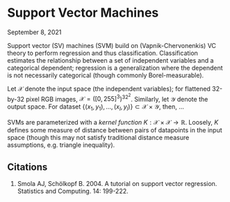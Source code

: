 # Support Vector Machines 

September 8, 2021

Support vector (SV) machines (SVM) build on (Vapnik-Chervonenkis) VC theory to perform regression and thus classification. Classification estimates the relationship between a set of independent variables and a categorical dependent; regression is a generalization where the dependent is not necessarily categorical (though commonly Borel-measurable).

Let $\mathcal{X}$ denote the input space (the independent variables); for flattened 32-by-32 pixel RGB images, $\mathcal{X}=([0,255]^3)^{32^2}$. Similarly, let $\mathcal{Y}$ denote the output space. For dataset $\{(x_1,y_1),\ldots,(x_l,y_l)\}\subset \mathcal{X}\times\mathcal{Y}$, then, …

SVMs are parameterized with a *kernel function* $K:\mathcal{X}\times \mathcal{X}\to\mathbb{R}$. Loosely, $K$ defines some measure of distance between pairs of datapoints in the input space (though this may not satisfy traditional distance measure assumptions, e.g. triangle inequality).

## Citations

1. Smola AJ, Schölkopf B. 2004. A tutorial on support vector regression. Statistics and Computing. 14: 199-222.
